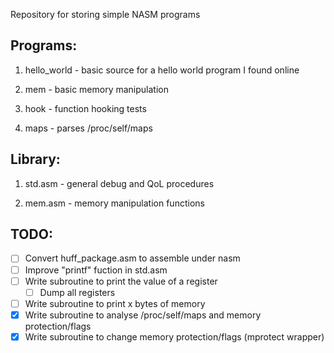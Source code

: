 Repository for storing simple NASM programs

## Programs:

1. hello_world - basic source for a hello world program I found online

2. mem - basic memory manipulation

3. hook - function hooking tests

4. maps - parses /proc/self/maps

## Library:

1. std.asm - general debug and QoL procedures

2. mem.asm - memory manipulation functions

## TODO:

 - [ ] Convert huff_package.asm to assemble under nasm
 - [ ] Improve "printf" fuction in std.asm
 - [ ] Write subroutine to print the value of a register
   - [ ] Dump all registers
 - [ ] Write subroutine to print x bytes of memory
 - [x] Write subroutine to analyse /proc/self/maps and memory protection/flags
 - [x] Write subroutine to change memory protection/flags (mprotect wrapper)
